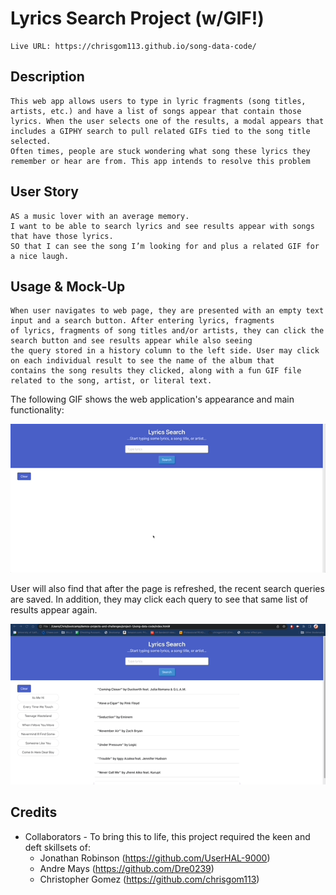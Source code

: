 # Lyrics Search Project (w/GIF!)

```
Live URL: https://chrisgom113.github.io/song-data-code/
```

## Description
```
This web app allows users to type in lyric fragments (song titles, artists, etc.) and have a list of songs appear that contain those lyrics. When the user selects one of the results, a modal appears that includes a GIPHY search to pull related GIFs tied to the song title selected.
Often times, people are stuck wondering what song these lyrics they remember or hear are from. This app intends to resolve this problem
```


## User Story 

```
AS a music lover with an average memory.
I want to be able to search lyrics and see results appear with songs that have those lyrics.
SO that I can see the song I’m looking for and plus a related GIF for a nice laugh.
```

## Usage & Mock-Up

```
When user navigates to web page, they are presented with an empty text input and a search button. After entering lyrics, fragments
of lyrics, fragments of song titles and/or artists, they can click the search button and see results appear while also seeing 
the query stored in a history column to the left side. User may click on each individual result to see the name of the album that
contains the song results they clicked, along with a fun GIF file related to the song, artist, or literal text.
```

The following GIF shows the web application's appearance and main functionality:



![shows main function](./assets/images/Main_function.gif)


User will also find that after the page is refreshed, the recent search queries are saved. In addition, they may click each query 
to see that same list of results appear again. 

![shows client storage function](./assets/images/page_persists.gif)




## Credits

- Collaborators - To bring this to life, this project required the keen and deft skillsets of:
    - Jonathan Robinson (https://github.com/UserHAL-9000)
    - Andre Mays (https://github.com/Dre0239)
    - Christopher Gomez (https://github.com/chrisgom113)

